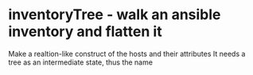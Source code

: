 # inventoryTree - walk an ansible inventory and flatten it

Make a realtion-like construct of the hosts and their attributes
It needs a tree as an intermediate state, thus the name
